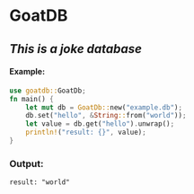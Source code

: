# GoatDB
## _This is a joke database_

#### Example:
```rust
use goatdb::GoatDb;
fn main() {
    let mut db = GoatDb::new("example.db");
    db.set("hello", &String::from("world"));
    let value = db.get("hello").unwrap();
    println!("result: {}", value);
}
```

### Output:

```shell
result: "world"
```
